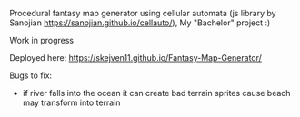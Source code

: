 Procedural fantasy map generator using cellular automata (js library by Sanojian https://sanojian.github.io/cellauto/), My "Bachelor" project :)

Work in progress
 
 Deployed here: https://skejven11.github.io/Fantasy-Map-Generator/

 Bugs to fix:
 - if river falls into the ocean it can create bad terrain sprites cause beach may transform into terrain
